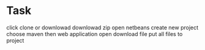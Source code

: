 # Task
click clone or downlowad
downlowad zip
open netbeans
create new project
choose maven then web application
open download file put all files to project 
